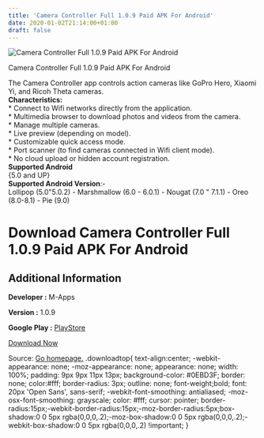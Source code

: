 ```yaml
---
title: 'Camera Controller Full 1.0.9 Paid APK For Android'
date: 2020-01-02T21:14:00+01:00
draft: false
---
```


![Camera Controller Full 1.0.9 Paid APK For Android](https://i1.wp.com/apkhome.net/wp-content/uploads/2020/01/Camera-Controller-Full-1.0.9-Paid.png "Camera Controller Full 1.0.9 Paid APK For Android")

  

Camera Controller Full 1.0.9 Paid APK For Android

The Camera Controller app controls action cameras like GoPro Hero, Xiaomi Yi, and Ricoh Theta cameras.  
**Characteristics:**  
\* Connect to Wifi networks directly from the application.  
\* Multimedia browser to download photos and videos from the camera.  
\* Manage multiple cameras.  
\* Live preview (depending on model).  
\* Customizable quick access mode.  
\* Port scanner (to find cameras connected in Wifi client mode).  
\* No cloud upload or hidden account registration.  
**Supported Android**  
{5.0 and UP}  
**Supported Android Version**:-  
Lollipop (5.0"5.0.2) - Marshmallow (6.0 - 6.0.1) - Nougat (7.0 " 7.1.1) - Oreo (8.0-8.1) - Pie (9.0)

Download Camera Controller Full 1.0.9 Paid APK For Android
==========================================================

Additional Information
----------------------

**Developer :** M-Apps

**Version :** 1.0.9

**Google Play :** [PlayStore](https://play.google.com/store/apps/details?id=com.teapps.cameracontroller)

  

[Download Now](https://store4app.co/post/camera-controller-full-1-0-9-paid-apk-for-android_1577981154)

  
Source: [Go homepage.](https://store4app.co/post/camera-controller-full-1-0-9-paid-apk-for-android_1577981154) .downloadtop{ text-align:center; -webkit-appearance: none; -moz-appearance: none; appearance: none; width: 100%; padding: 9px 9px 11px 13px; background-color: #0EBD3F; border: none; color:#fff; border-radius: 3px; outline: none; font-weight;bold; font: 20px 'Open Sans', sans-serif; -webkit-font-smoothing: antialiased; -moz-osx-font-smoothing: grayscale; color: #fff; cursor: pointer; border-radius:15px;-webkit-border-radius:15px;-moz-border-radius:5px;box-shadow:0 0 5px rgba(0,0,0,.2);-moz-box-shadow:0 0 5px rgba(0,0,0,.2);-webkit-box-shadow:0 0 5px rgba(0,0,0,.2) !important; }